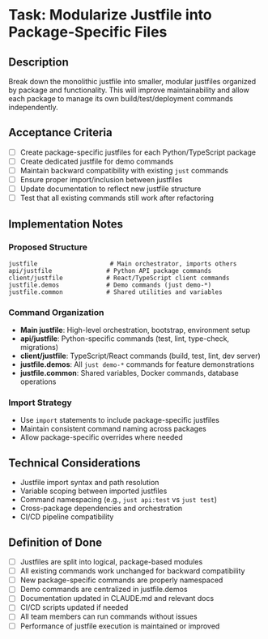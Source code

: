 # Task: Modularize Justfile into Package-Specific Files

## Description
Break down the monolithic justfile into smaller, modular justfiles organized by package and functionality. This will improve maintainability and allow each package to manage its own build/test/deployment commands independently.

## Acceptance Criteria
- [ ] Create package-specific justfiles for each Python/TypeScript package
- [ ] Create dedicated justfile for demo commands
- [ ] Maintain backward compatibility with existing `just` commands
- [ ] Ensure proper import/inclusion between justfiles
- [ ] Update documentation to reflect new justfile structure
- [ ] Test that all existing commands still work after refactoring

## Implementation Notes

### Proposed Structure
```
justfile                    # Main orchestrator, imports others
api/justfile               # Python API package commands
client/justfile            # React/TypeScript client commands
justfile.demos             # Demo commands (just demo-*)
justfile.common            # Shared utilities and variables
```

### Command Organization
- **Main justfile**: High-level orchestration, bootstrap, environment setup
- **api/justfile**: Python-specific commands (test, lint, type-check, migrations)
- **client/justfile**: TypeScript/React commands (build, test, lint, dev server)
- **justfile.demos**: All `just demo-*` commands for feature demonstrations
- **justfile.common**: Shared variables, Docker commands, database operations

### Import Strategy
- Use `import` statements to include package-specific justfiles
- Maintain consistent command naming across packages
- Allow package-specific overrides where needed

## Technical Considerations
- Justfile import syntax and path resolution
- Variable scoping between imported justfiles
- Command namespacing (e.g., `just api:test` vs `just test`)
- Cross-package dependencies and orchestration
- CI/CD pipeline compatibility

## Definition of Done
- [ ] Justfiles are split into logical, package-based modules
- [ ] All existing commands work unchanged for backward compatibility
- [ ] New package-specific commands are properly namespaced
- [ ] Demo commands are centralized in justfile.demos
- [ ] Documentation updated in CLAUDE.md and relevant docs
- [ ] CI/CD scripts updated if needed
- [ ] All team members can run commands without issues
- [ ] Performance of justfile execution is maintained or improved